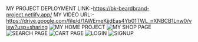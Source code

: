 MY PROJECT DEPLOYMENT LINK:-https://bk-beardbrand-project.netlify.app/
MY VIDEO URL:-https://drive.google.com/file/d/1AWEmeKjjdEas4Yb01TWL_nXNBCB1Lnw0/view?usp=sharing
![MY HOME PROJECT](https://github.com/KADAMBHAKTI0219/BK-BEARDBRAND-PROJECT/assets/167054245/642bde5c-e87f-48b7-b4d5-983561663ae9)
![MY SHOP PAGE](https://github.com/KADAMBHAKTI0219/BK-BEARDBRAND-PROJECT/assets/167054245/a505be88-70b2-480b-94c3-b4e3f279b32d)
![SEARCH PAGE](https://github.com/KADAMBHAKTI0219/BK-BEARDBRAND-PROJECT/assets/167054245/8ed96dff-6e96-4965-8660-4138610644e9)
![CART PAGE](https://github.com/KADAMBHAKTI0219/BK-BEARDBRAND-PROJECT/assets/167054245/ce6dcc97-b488-4642-8906-7dc062ce44d0)
![LOGIN](https://github.com/KADAMBHAKTI0219/BK-BEARDBRAND-PROJECT/assets/167054245/1abb04f3-a664-4e37-a3db-351a69863ccc)
![SIGNUP](https://github.com/KADAMBHAKTI0219/BK-BEARDBRAND-PROJECT/assets/167054245/7a3560cf-39ef-41b3-bdb7-80be1715ccff)

